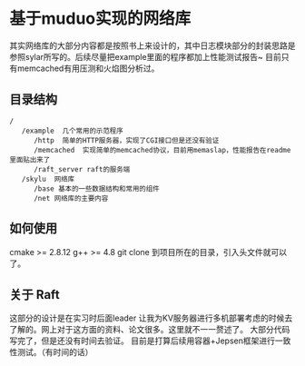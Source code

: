 # 基于muduo实现的网络库 
其实网络库的大部分内容都是按照书上来设计的，其中日志模块部分的封装思路是参照sylar所写的。后续尽量把example里面的程序都加上性能测试报告~
目前只有memcached有用压测和火焰图分析过。

## 目录结构
```$xslt
/
   /example  几个常用的示范程序
      /http  简单的HTTP服务器，实现了CGI接口但是还没有验证
      /memcached  实现简单的memcached协议，目前用memaslap，性能报告在readme里面贴出来了
      /raft_server raft的服务端
   /skylu  网络库
      /base 基本的一些数据结构和常用的组件 
      /net 网络库的主要内容
```

## 如何使用
cmake >= 2.8.12
g++ >= 4.8
git clone 到项目所在的目录，引入头文件就可以了。


## 关于 Raft
这部分的设计是在实习时后面leader 让我为KV服务器进行多机部署考虑的时候去了解的。网上对于这方面的资料、论文很多。这里就不一一赘述了。
大部分代码写完了，但是还没有时间去验证。 
目前是打算后续用容器+Jepsen框架进行一致性测试。（有时间的话）
 